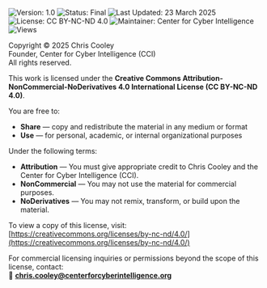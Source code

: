 ![Version: 1.0](https://img.shields.io/badge/Version-1.0-blue.svg)
![Status: Final](https://img.shields.io/badge/Status-Final-purple.svg)
![Last Updated: 23 March 2025](https://img.shields.io/badge/Last_Updated-23_March_2025-teal.svg)
![License: CC BY-NC-ND 4.0](https://img.shields.io/badge/License-CC_BY--NC--ND_4.0-lightgrey.svg)
![Maintainer: Center for Cyber Intelligence](https://img.shields.io/badge/Maintainer-Center_for_Cyber_Intelligence-darkblue.svg)
![Views](https://img.shields.io/github/watchers/centerforcyberintelligence/CTI-AIU?label=Views&style=social)

Copyright © 2025 Chris Cooley  
Founder, Center for Cyber Intelligence (CCI)  
All rights reserved.

This work is licensed under the **Creative Commons Attribution-NonCommercial-NoDerivatives 4.0 International License (CC BY-NC-ND 4.0)**.

You are free to:
- **Share** — copy and redistribute the material in any medium or format
- **Use** — for personal, academic, or internal organizational purposes

Under the following terms:
- **Attribution** — You must give appropriate credit to Chris Cooley and the Center for Cyber Intelligence (CCI).
- **NonCommercial** — You may not use the material for commercial purposes.
- **NoDerivatives** — You may not remix, transform, or build upon the material.

To view a copy of this license, visit:  
[https://creativecommons.org/licenses/by-nc-nd/4.0/](https://creativecommons.org/licenses/by-nc-nd/4.0/)

For commercial licensing inquiries or permissions beyond the scope of this license, contact:  
📧 **chris.cooley@centerforcyberintelligence.org**
